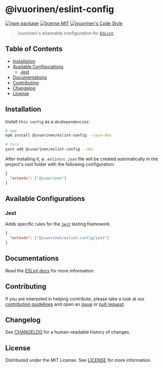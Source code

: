 # @ivuorinen/eslint-config <!-- omit in toc -->

[![npm package][npm-badge]][npm-link]
[![license MIT][license-badge]][license-link]
[![ivuorinen's Code Style][style-badge]][style-link]

> ivuorinen's shareable configuration for [`ESLint`][eslint-link].

## Table of Contents <!-- omit in toc -->

- [Installation](#installation)
- [Available Configurations](#available-configurations)
  - [Jest](#jest)
- [Documentations](#documentations)
- [Contributing](#contributing)
- [Changelog](#changelog)
- [License](#license)

## Installation

Install `this config` as a _`devDependencies`_:

```sh
# npm
npm install @ivuorinen/eslint-config --save-dev

# Yarn
yarn add @ivuorinen/eslint-config --dev
```

After installing it, a _`.eslintrc.json`_ file will be created automatically in the project's root folder with the following configuration:

```json
{
  "extends": ["@ivuorinen"]
}
```

## Available Configurations

### Jest

Adds specific rules for the [`Jest`][jest-link] testing framework.

```json
{
  "extends": ["@ivuorinen/eslint-config/jest"]
}
```

## Documentations

Read the [ESLint docs][eslint-docs-link] for more information.

## Contributing

If you are interested in helping contribute, please take a look at our [contribution guidelines][contributing-link] and open an [issue][issue-link] or [pull request][pull-request-link].

## Changelog

See [CHANGELOG][changelog-link] for a human-readable history of changes.

## License

Distributed under the MIT License. See [LICENSE][license-link] for more information.

[changelog-link]: ./CHANGELOG.md
[eslint-docs-link]: https://eslint.org
[eslint-link]: https://github.com/eslint/eslint
[contributing-link]: https://github.com/ivuorinen/.github/blob/main/CONTRIBUTING.md
[issue-link]: https://github.com/ivuorinen/base-configs/issues
[license-badge]: https://img.shields.io/github/license/ivuorinen/base-configs?style=flat-square&labelColor=292a44&color=663399
[license-link]: ./LICENSE
[npm-badge]: https://img.shields.io/npm/v/@ivuorinen/eslint-config?style=flat-square&labelColor=292a44&color=663399
[npm-link]: https://www.npmjs.com/package/@ivuorinen/eslint-config
[pull-request-link]: https://github.com/ivuorinen/base-configs/pulls
[style-badge]: https://img.shields.io/badge/code_style-ivuorinen%E2%80%99s-663399.svg?labelColor=292a44&style=flat-square
[style-link]: https://github.com/ivuorinen/base-configs

[jest-link]: https://jestjs.io
